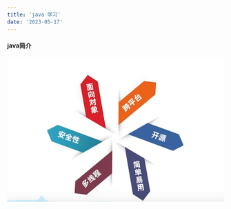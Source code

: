 ```yaml
---
title: 'java 学习'
date: '2023-05-17'
---
```

<!--
 * @Author: xinyue
 * @Date: 2023-05-17 10:04:26
 * @Description: 
-->
#### java简介
![java特性](../public/images/java特性.png)